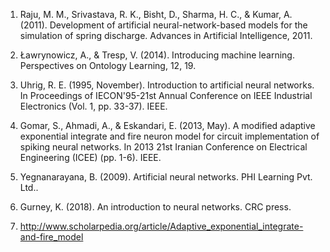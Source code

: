 1.	Raju, M. M., Srivastava, R. K., Bisht, D., Sharma, H. C., & Kumar, A. (2011). Development of artificial neural-network-based models for the simulation of spring discharge. Advances in Artificial Intelligence, 2011.

2.	Ławrynowicz, A., & Tresp, V. (2014). Introducing machine learning. Perspectives on Ontology Learning, 12, 19.

3.	Uhrig, R. E. (1995, November). Introduction to artificial neural networks. In Proceedings of IECON'95-21st Annual Conference on IEEE Industrial Electronics (Vol. 1, pp. 33-37). IEEE.

4.	Gomar, S., Ahmadi, A., & Eskandari, E. (2013, May). A modified adaptive exponential integrate and fire neuron model for circuit implementation of spiking neural networks. In 2013 21st Iranian Conference on Electrical Engineering (ICEE) (pp. 1-6). IEEE.

5.	Yegnanarayana, B. (2009). Artificial neural networks. PHI Learning Pvt. Ltd..

6.	Gurney, K. (2018). An introduction to neural networks. CRC press.

7.	http://www.scholarpedia.org/article/Adaptive_exponential_integrate-and-fire_model
